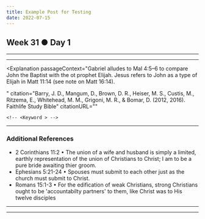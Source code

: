 ```yaml
---
title: Example Post for Testing
date: 2022-07-15
---
```


<script>
	// import Gradient from '../src/lib/components/Gradient.svelte';
    // import Reference from '../src/lib/components/Reference.svelte';
    // import Intro from '../src/lib/components/Intro.svelte';
    import Question from '../src/lib/components/Question.svelte';
    import TodayPassage from '../src/lib/components/TodayPassage.svelte';
    import Highlight from '../src/lib/components/Highlight.svelte';
    import Explanation from '../src/lib/components/Explanation.svelte';
    import Application from '../src/lib/components/primary/Application.svelte';
    import Response from '../src/lib/components/primary/Response.svelte';
</script>

<!-- 
    // QUESTION 
        Example: 
-->
<Question text="Am I prepared for God's presence in my life?" />

Week 31 ● Day 1 
---

<!-- 
    // TODAY'S BIBLE READING  
        Example: Ezra 7 + Ezra 8
-->
<TodayPassage passage="Luke 1" />

---

<!-- // HIGHLIGHT  -->
<Highlight verseText="﻿And he shall go before him in the spirit and power of Elias, to ﻿turn the hearts of the fathers to the children, and the disobedient ﻿to the wisdom of the just; ﻿to make ready a people ﻿prepared for the Lord." reference="Luke 1:17" />

---

<!-- // EXPLANATION -->
<Explanation 
    passageContext="Gabriel alludes to Mal 4:5–6 to compare John the Baptist with the ot prophet Elijah.  Jesus refers to John as a type of Elijah in Matt 11:14 (see note on Matt 16:14).

"
    citation="Barry, J. D., Mangum, D., Brown, D. R., Heiser, M. S., Custis, M., Ritzema, E., Whitehead, M. M., Grigoni, M. R., & Bomar, D. (2012, 2016). Faithlife Study Bible"
    citationURL=""
>
    <!-- <Keyword > -->
</Explanation>

---

<!-- // APPLICATION -->
<Application 
    historicalApplication="Lorem ipsum dolor flotsam jetsum" 
    contemporaryApplication="Lorem ipsum dolor flotsam jetsum"
/>

<!-- 5B -->
<!-- <Additional References>
    <Reference text={} summary={} />
</Additional References> -->
### Additional References

- <Reference>2 Corinthians 11:2</Reference> • The union of a wife and husband is simply a limited, earthly representation of the union of Christians to Christ; I am to be a pure bride awaiting thier groom.<br/>
- <Reference>Ephesians 5:21-24</Reference> • Spouses must submit to each other just as the church must submit to Christ.<br/>
- <Reference>Romans 15:1-3</Reference> • For the edification of weak Christians, strong Christians ought to be 'accountabilty partners' to them, like Christ was to His twelve disciples<br/>


---

<!-- 6 -->
<Response 
    myPrayer="Help me to seek accountability and to be willing to keep another brother in Christ be accountable as well." 
/>

---